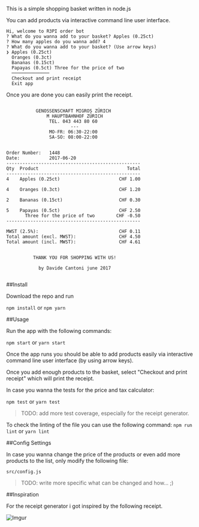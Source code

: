 This is a simple shopping basket written in node.js

You can add products via interactive command line user interface.

```
Hi, welcome to R3PI order bot
? What do you wanna add to your basket? Apples (0.25ct)
? How many apples do you wanna add? 4
? What do you wanna add to your basket? (Use arrow keys)
❯ Apples (0.25ct)
  Oranges (0.3ct)
  Bananas (0.15ct)
  Papayas (0.5ct) Three for the price of two
  ──────────────
  Checkout and print receipt
  Exit app
```

Once you are done you can easily print the receipt.

```
                         
           GENOSSENSCHAFT MIGROS ZÜRICH
               M HAUPTBAHNHOF ZÜRICH
                TEL. 043 443 80 60
                        ---
                MO-FR: 06:30-22:00
                SA-SO: 08:00-22:00
                         

Order Number:   1448
Date:           2017-06-20
--------------------------------------------------
Qty  Product                                 Total
--------------------------------------------------
4    Apples (0.25ct)                      CHF 1.00

4    Oranges (0.3ct)                      CHF 1.20

2    Bananas (0.15ct)                     CHF 0.30

5    Papayas (0.5ct)                      CHF 2.50
       Three for the price of two        CHF -0.50
--------------------------------------------------

MWST (2.5%):                              CHF 0.11
Total amount (excl. MWST):                CHF 4.50
Total amount (incl. MWST):                CHF 4.61

                         
          THANK YOU FOR SHOPPING WITH US!
                         
            by Davide Cantoni june 2017
            
```

##Install

Download the repo and run

```npm install``` or ```npm yarn```


##Usage

Run the app with the following commands:

```npm start``` or ```yarn start```

Once the app runs you should be able to add products easily via interactive command line user interface (by using arrow keys).

Once you add enough products to the basket, select "Checkout and print receipt" which will print the receipt.


In case you wanna the tests for the price and tax calculator:

```npm test``` or ```yarn test```

> TODO: add more test coverage, especially for the receipt generator.


To check the linting of the file you can use the following command:
```npm run lint``` or ```yarn lint```

##Config Settings

In case you wanna change the price of the products or even add more products to the list, only modify the following file:

`src/config.js`

> TODO: write more specific what can be changed and how... ;)


##Inspiration

For the receipt generator i got inspired by the following receipt.

![Imgur](http://i.imgur.com/8A5I92z.jpg)
